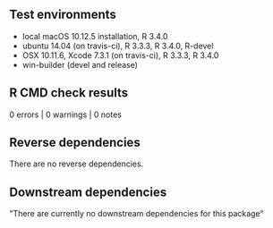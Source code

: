 ## Test environments
* local macOS 10.12.5 installation, R 3.4.0
* ubuntu 14.04 (on travis-ci), R 3.3.3, R 3.4.0, R-devel
* OSX 10.11.6, Xcode 7.3.1 (on travis-ci), R 3.3.3, R 3.4.0
* win-builder (devel and release)

## R CMD check results

0 errors | 0 warnings | 0 notes

## Reverse dependencies

There are no reverse dependencies.

## Downstream dependencies

"There are currently no downstream dependencies for this package”
